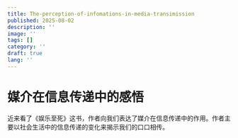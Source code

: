 ```yaml
---
title: The-perception-of-infomations-in-media-transimission
published: 2025-08-02
description: ''
image: ''
tags: []
category: ''
draft: true 
lang: ''
---
```


# 媒介在信息传递中的感悟

近来看了《娱乐至死》这书，作者向我们表达了媒介在信息传递中的作用。作者主要以社会生活中的信息传递的变化来揭示我们的口口相传。